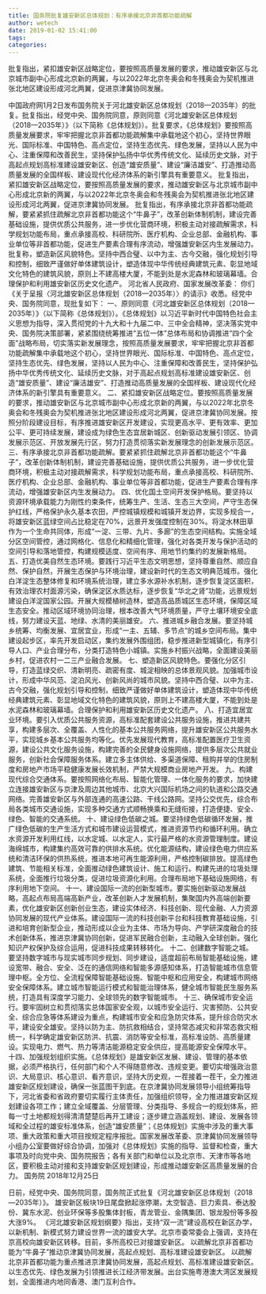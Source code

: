 ```yaml
---
title: 国务院批复雄安新区总体规划：有序承接北京非首都功能疏解
author: wetech
date: 2019-01-02 15:41:00
tags: 
categories: 
---
```

批复指出，紧扣雄安新区战略定位，要按照高质量发展的要求，推动雄安新区与北京城市副中心形成北京新的两翼，与以2022年北京冬奥会和冬残奥会为契机推进张北地区建设形成河北两翼，促进京津冀协同发展。
<!-- more -->
中国政府网1月2日发布国务院关于河北雄安新区总体规划（2018—2035年）的批复。批复指出，经党中央、国务院同意，原则同意《河北雄安新区总体规划（2018—2035年）》（以下简称《总体规划》）。批复要求，《总体规划》要按照高质量发展要求，牢牢把握北京非首都功能疏解集中承载地这个初心，坚持世界眼光、国际标准、中国特色、高点定位，坚持生态优先、绿色发展，坚持以人民为中心、注重保障和改善民生，坚持保护弘扬中华优秀传统文化、延续历史文脉，对于高起点规划高标准建设雄安新区、创造“雄安质量”、建设“廉洁雄安”、打造推动高质量发展的全国样板、建设现代化经济体系的新引擎具有重要意义。
批复指出，紧扣雄安新区战略定位，要按照高质量发展的要求，推动雄安新区与北京城市副中心形成北京新的两翼，与以2022年北京冬奥会和冬残奥会为契机推进张北地区建设形成河北两翼，促进京津冀协同发展。
批复指出，有序承接北京非首都功能疏解，要紧紧抓住疏解北京非首都功能这个“牛鼻子”，改革创新体制机制，建设完善基础设施，提供优质公共服务，进一步优化营商环境，积极主动对接疏解需求，科学规划功能布局，重点承接高校、科研院所、医疗机构、企业总部、金融机构、事业单位等非首都功能，促进生产要素合理有序流动，增强雄安新区内生发展动力。
批复称，塑造新区风貌特色。坚持中西合璧、以中为主、古今交融，强化规划引导和控制，细致严谨做好单体建筑设计，塑造体现中华传统经典建筑元素、彰显地域文化特色的建筑风貌，原则上不建高楼大厦，不能到处是水泥森林和玻璃幕墙。合理保护和利用雄安新区历史文化遗产。
河北省人民政府、国家发展改革委：
你们《关于呈报〈河北雄安新区总体规划（2018—2035年）〉的请示》收悉。经党中央、国务院同意，现批复如下：
一、原则同意《河北雄安新区总体规划（2018—2035年）》（以下简称《总体规划》）。《总体规划》以习近平新时代中国特色社会主义思想为指导，深入贯彻党的十九大和十九届二中、三中全会精神，坚决落实党中央、国务院决策部署，紧紧围绕统筹推进“五位一体”总体布局和协调推进“四个全面”战略布局，切实落实新发展理念，按照高质量发展要求，牢牢把握北京非首都功能疏解集中承载地这个初心，坚持世界眼光、国际标准、中国特色、高点定位，坚持生态优先、绿色发展，坚持以人民为中心、注重保障和改善民生，坚持保护弘扬中华优秀传统文化、延续历史文脉，对于高起点规划高标准建设雄安新区、创造“雄安质量”、建设“廉洁雄安”、打造推动高质量发展的全国样板、建设现代化经济体系的新引擎具有重要意义。
二、紧扣雄安新区战略定位。要按照高质量发展的要求，推动雄安新区与北京城市副中心形成北京新的两翼，与以2022年北京冬奥会和冬残奥会为契机推进张北地区建设形成河北两翼，促进京津冀协同发展。按照分阶段建设目标，有序推进雄安新区开发建设，实现更高水平、更有效率、更加公平、更可持续发展，建设成为绿色生态宜居新城区、创新驱动发展引领区、协调发展示范区、开放发展先行区，努力打造贯彻落实新发展理念的创新发展示范区。
三、有序承接北京非首都功能疏解。要紧紧抓住疏解北京非首都功能这个“牛鼻子”，改革创新体制机制，建设完善基础设施，提供优质公共服务，进一步优化营商环境，积极主动对接疏解需求，科学规划功能布局，重点承接高校、科研院所、医疗机构、企业总部、金融机构、事业单位等非首都功能，促进生产要素合理有序流动，增强雄安新区内生发展动力。
四、优化国土空间开发保护格局。要坚持以资源环境承载能力为刚性约束条件，统筹生产、生活、生态三大空间，严守生态保护红线，严格保护永久基本农田，严控城镇规模和城镇开发边界，实现多规合一，将雄安新区蓝绿空间占比稳定在70%，远景开发强度控制在30%。将淀水林田草作为一个生命共同体，形成“一淀、三带、九片、多廊”的生态空间结构。实施全域分区空间管控，通过网格化、信息化和精细化管理，强化对各类开发与保护活动的空间引导和落地管控，构建规模适度、空间有序、用地节约集约的发展新格局。
五、打造优美自然生态环境。要践行习近平生态文明思想，坚持尊重自然、顺应自然、保护自然，开展生态保护与环境治理，建设新时代的生态文明典范城市。强化白洋淀生态整体修复和环境系统治理，建立多水源补水机制，逐步恢复淀区面积，有效治理农村面源污染，确保淀区水质达标，逐步恢复“华北之肾”功能，远景规划建设白洋淀国家公园。开展大规模植树造林，塑造高品质城区生态环境，保障区域生态安全。推动区域环境协同治理，根本改善大气环境质量，严守土壤环境安全底线，努力建设天蓝、地绿、水清的美丽雄安。
六、推进城乡融合发展。要坚持城乡统筹、均衡发展、宜居宜业，形成“一主、五辅、多节点”的城乡空间布局。集中建设起步区，率先开发启动区，集约发展外围组团，稳步推进新型城镇化，有序引导人口、产业合理分布，分类打造特色小城镇。实施乡村振兴战略，全面建设美丽乡村，促进农村一二三产业融合发展。
七、塑造新区风貌特色。要强化分区引导，打造蓝绿交织、清新明亮、疏密有度、城淀相映的总体景观风貌。加强城市设计，形成中华风范、淀泊风光、创新风尚的城市风貌。坚持中西合璧、以中为主、古今交融，强化规划引导和控制，细致严谨做好单体建筑设计，塑造体现中华传统经典建筑元素、彰显地域文化特色的建筑风貌，原则上不建高楼大厦，不能到处是水泥森林和玻璃幕墙。合理保护和利用雄安新区历史文化遗产。
八、打造宜居宜业环境。要引入优质公共服务资源，高标准配套建设公共服务设施，推进共建共享，构建多层次、全覆盖、人性化的基本公共服务网络，提升雄安新区公共服务水平，实现城乡基本公共服务均等化。优先发展现代教育，高标准配置医疗卫生资源，建设公共文化服务设施，构建完善的全民健身设施网络，提供多层次公共就业服务，创新社会保障服务体系。建立多主体供给、多渠道保障、租购并举的住房制度和房地产市场平稳健康发展长效机制，严禁大规模商业房地产开发。
九、构建现代综合交通体系。要按照网络化布局、智能化管理、一体化服务的要求，加快建立连接雄安新区与京津及周边其他城市、北京大兴国际机场之间的轨道和公路交通网络。完善雄安新区与外部连通的高速公路、干线公路网。坚持公交优先，综合布局各类城市交通设施，实现多种交通方式顺畅换乘和无缝衔接，打造便捷、安全、绿色、智能的交通系统。
十、建设绿色低碳之城。要坚持绿色低碳循环发展，推广绿色低碳的生产生活方式和城市建设运营模式，推进资源节约和循环利用。确立水资源开发利用红线，以水定城、以水定人，实行最严格的水资源管理制度。建设海绵城市，构建集约高效可靠的供排水系统。优化能源结构，建设绿色电力供应系统和清洁环保的供热系统，推进本地可再生能源利用，严格控制碳排放。提高绿色建筑、节能相关标准，全面推动绿色建筑设计、施工和运行。构建先进的垃圾处理系统，全面推行垃圾分类，促进垃圾资源化利用。合理布局地下基础设施网络，有序利用地下空间。
十一、建设国际一流的创新型城市。要实施创新驱动发展战略，高起点布局高端高新产业，改革创新人才发展机制，集聚国内外高端创新要素，优化雄安新区创新创业生态，建设实体经济、科技创新、现代金融、人力资源协同发展的现代产业体系。建设国际一流的科技创新平台和科技教育基础设施，引进和培育创新型企业，推动形成以企业为主体、市场为导向、产学研深度融合的技术创新体系，推进京津冀协同创新，促进军民融合创新，主动融入全球创新。强化知识产权保护及综合运用，促进科技成果转移转化。
十二、创建数字智能之城。要坚持数字城市与现实城市同步规划、同步建设，适度超前布局智能基础设施，建设宽带、融合、安全、泛在的通信网络和智能多源感知体系，打造智能城市信息管理中枢。全方位、全流程保障智能基础设施、智能中枢和应用安全，构建城市网络安全保障体系。建立城市智能运行模式和智能治理体系，健全城市智能民生服务系统，打造具有深度学习能力、全球领先的数字智能城市。
十三、确保城市安全运行。要牢固树立和贯彻落实总体国家安全观，以城市安全运行、灾害预防、公共安全、综合应急等体系建设为重点，构建城市安全和应急防灾体系，提升综合防灾水平，建设安全雄安。坚持以防为主、防抗救相结合，坚持常态减灾和非常态救灾相统一，科学确定雄安新区防洪、抗震、消防等安全标准，高标准设防、高质量建设。实现电力、燃气、热力等清洁能源稳定安全供应，提高能源安全保障水平。
十四、加强规划组织实施。《总体规划》是雄安新区发展、建设、管理的基本依据，必须严格执行，任何部门和个人不得随意修改、违规变更。要切实增强政治意识、大局意识、核心意识、看齐意识，坚持大历史观，一茬接着一茬干，全力推进雄安新区规划建设，确保一张蓝图干到底。在京津冀协同发展领导小组统筹指导下，河北省委和省政府要切实履行主体责任，加强组织领导，全力推进雄安新区规划建设各项工作；建立全域覆盖、分层管理、分类指导、多规合一的规划体系，把每一寸土地都规划得清清楚楚后再开工建设；逐步建立涵盖规划、建设、发展各领域和全过程的雄安标准体系，创造“雄安质量”；《总体规划》实施中涉及的重大事项、重大政策和重大项目按规定程序报批。国家发展改革委、京津冀协同发展领导小组办公室要做好综合协调，加强对《总体规划》实施的指导、监督和检查，重大事项及时向党中央、国务院报告；各有关部门和单位以及北京市、天津市等各地区，要积极主动对接和支持雄安新区规划建设，形成推动雄安新区高质量发展的合力。
国务院
2018年12月25日
 
 
日前，经党中央、国务院同意，国务院正式批复《河北雄安新区总体规划（2018—2035年）》。
雄安新区板块19日尾盘掀起涨停潮，太空智造、巨力索具、泰达股份、冀东水泥、创业环保等多股集体封板，青龙管业、金隅集团、银龙股份等多股大涨9%。
《河北雄安新区规划纲要》指出，支持“双一流”建设高校在新区办学，以新机制、新模式努力建设世界一流的雄安大学。北京市委常委会上强调，支持在京高校向雄安新区转移。目前，多所高校已对接雄安新区。
以疏解北京非首都功能为“牛鼻子”推动京津冀协同发展，高起点规划、高标准建设雄安新区。
以疏解北京非首都功能为重点推进京津冀协同发展，高起点规划、高标准建设雄安新区。以生态优先、绿色发展为引领推进长江经济带发展。出台实施粤港澳大湾区发展规划，全面推进内地同香港、澳门互利合作。
